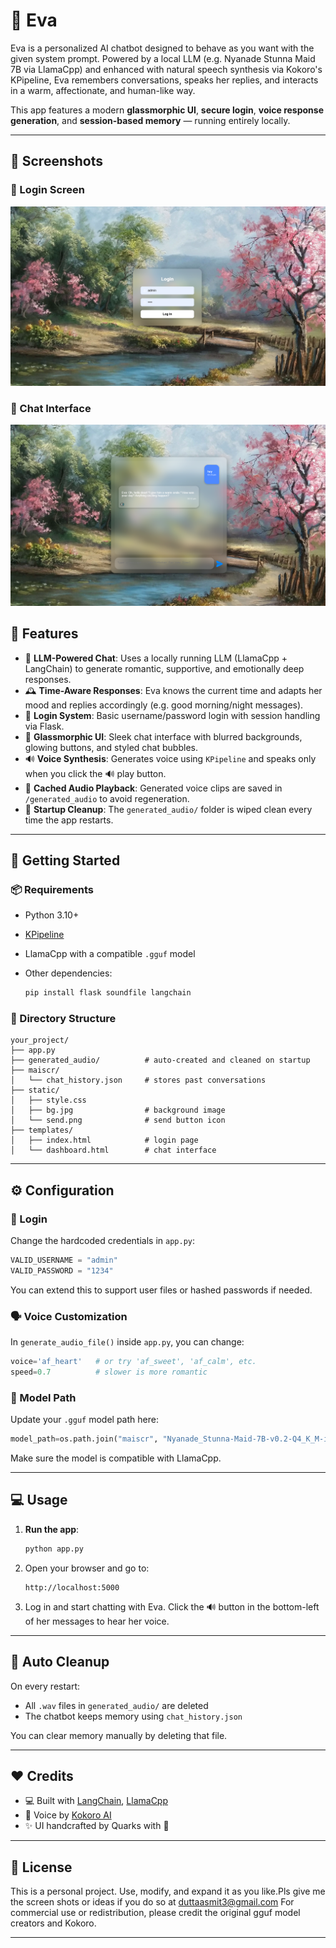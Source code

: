 
# 💬 Eva

Eva is a personalized AI chatbot designed to behave as you want with the given system prompt. Powered by a local LLM (e.g. Nyanade Stunna Maid 7B via LlamaCpp) and enhanced with natural speech synthesis via Kokoro's KPipeline, Eva remembers conversations, speaks her replies, and interacts in a warm, affectionate, and human-like way.

This app features a modern **glassmorphic UI**, **secure login**, **voice response generation**, and **session-based memory** — running entirely locally.

---
## 📸 Screenshots

### 🔐 Login Screen
![Login](screenshots/login.PNG)

### 💬 Chat Interface
![Chat](screenshots/chat.PNG)
## 🌟 Features

* 🧠 **LLM-Powered Chat**: Uses a locally running LLM (LlamaCpp + LangChain) to generate romantic, supportive, and emotionally deep responses.
* 🕰️ **Time-Aware Responses**: Eva knows the current time and adapts her mood and replies accordingly (e.g. good morning/night messages).
* 🔐 **Login System**: Basic username/password login with session handling via Flask.
* 💬 **Glassmorphic UI**: Sleek chat interface with blurred backgrounds, glowing buttons, and styled chat bubbles.
* 🔊 **Voice Synthesis**: Generates voice using `KPipeline` and speaks only when you click the 🔊 play button.
* 💽 **Cached Audio Playback**: Generated voice clips are saved in `/generated_audio` to avoid regeneration.
* 🧹 **Startup Cleanup**: The `generated_audio/` folder is wiped clean every time the app restarts.

---

## 🚀 Getting Started

### 📦 Requirements

* Python 3.10+
* [KPipeline](https://github.com/kokoro-ai/kpipeline)
* LlamaCpp with a compatible `.gguf` model
* Other dependencies:

  ```bash
  pip install flask soundfile langchain
  ```

### 🔧 Directory Structure

```
your_project/
├── app.py
├── generated_audio/          # auto-created and cleaned on startup
├── maiscr/
│   └── chat_history.json     # stores past conversations
├── static/
│   ├── style.css
│   ├── bg.jpg                # background image
│   └── send.png              # send button icon
├── templates/
│   ├── index.html            # login page
│   └── dashboard.html        # chat interface
```

---

## ⚙️ Configuration

### 🔑 Login

Change the hardcoded credentials in `app.py`:

```python
VALID_USERNAME = "admin"
VALID_PASSWORD = "1234"
```

You can extend this to support user files or hashed passwords if needed.

### 🗣️ Voice Customization

In `generate_audio_file()` inside `app.py`, you can change:

```python
voice='af_heart'   # or try 'af_sweet', 'af_calm', etc.
speed=0.7          # slower is more romantic
```

### 🧠 Model Path

Update your `.gguf` model path here:

```python
model_path=os.path.join("maiscr", "Nyanade_Stunna-Maid-7B-v0.2-Q4_K_M-imat.gguf")
```

Make sure the model is compatible with LlamaCpp.

---

## 💻 Usage

1. **Run the app**:

   ```bash
   python app.py
   ```

2. Open your browser and go to:

   ```
   http://localhost:5000
   ```

3. Log in and start chatting with Eva.
   Click the 🔊 button in the bottom-left of her messages to hear her voice.

---

## 🧼 Auto Cleanup

On every restart:

* All `.wav` files in `generated_audio/` are deleted
* The chatbot keeps memory using `chat_history.json`

You can clear memory manually by deleting that file.

---



## ❤️ Credits

* 💻 Built with [LangChain](https://www.langchain.com/), [LlamaCpp](https://github.com/ggerganov/llama.cpp)
* 🎤 Voice by [Kokoro AI](https://github.com/kokoro-ai/kpipeline)
* ✨ UI handcrafted by Quarks with 💖

---

## 📃 License

This is a personal project. Use, modify, and expand it as you like.Pls give me the screen shots or ideas if you do so at duttaasmit3@gmail.com
For commercial use or redistribution, please credit the original gguf model creators and Kokoro.

---

